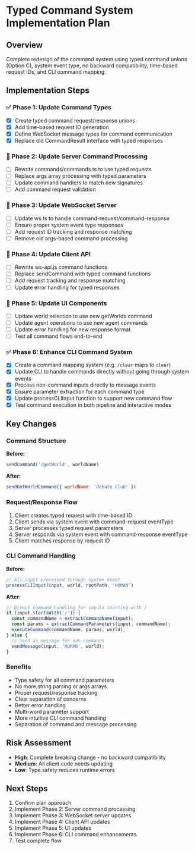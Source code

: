 # Typed Command System Implementation Plan

## Overview
Complete redesign of the command system using typed command unions (Option C), system event type, no backward compatibility, time-based request IDs, and CLI command mapping.

## Implementation Steps

### ✅ Phase 1: Update Command Types
- [x] Create typed command request/response unions
- [x] Add time-based request ID generation
- [x] Define WebSocket message types for command communication
- [x] Replace old CommandResult interface with typed responses

### 🔄 Phase 2: Update Server Command Processing
- [ ] Rewrite commands/commands.ts to use typed requests
- [ ] Replace args array processing with typed parameters
- [ ] Update command handlers to match new signatures
- [ ] Add command request validation

### 🔄 Phase 3: Update WebSocket Server
- [ ] Update ws.ts to handle command-request/command-response
- [ ] Ensure proper system event type responses
- [ ] Add request ID tracking and response matching
- [ ] Remove old args-based command processing

### 🔄 Phase 4: Update Client API
- [ ] Rewrite ws-api.js command functions
- [ ] Replace sendCommand with typed command functions
- [ ] Add request tracking and response matching
- [ ] Update error handling for typed responses

### 🔄 Phase 5: Update UI Components
- [ ] Update world selection to use new getWorlds command
- [ ] Update agent operations to use new agent commands
- [ ] Update error handling for new response format
- [ ] Test all command flows end-to-end

### ✅ Phase 6: Enhance CLI Command System
- [x] Create a command mapping system (e.g. `/clear` maps to `clear`)
- [x] Update CLI to handle commands directly without going through system events
- [x] Process non-command inputs directly to message events
- [x] Ensure parameter extraction for each command type
- [x] Update processCLIInput function to support new command flow
- [x] Test command execution in both pipeline and interactive modes

## Key Changes

### Command Structure
**Before:**
```javascript
sendCommand('/getWorld', worldName)
```

**After:**
```javascript
sendGetWorldCommand({ worldName: 'Debate Club' })
```

### Request/Response Flow
1. Client creates typed request with time-based ID
2. Client sends via system event with command-request eventType
3. Server processes typed request parameters
4. Server responds via system event with command-response eventType
5. Client matches response by request ID

### CLI Command Handling
**Before:**
```javascript
// All input processed through system event
processCLIInput(input, world, rootPath, 'HUMAN')
```

**After:**
```javascript
// Direct command handling for inputs starting with /
if (input.startsWith('/')) {
  const commandName = extractCommandName(input);
  const params = extractCommandParameters(input, commandName);
  executeCommand(commandName, params, world);
} else {
  // Send as message for non-commands
  sendMessage(input, 'HUMAN', world);
}
```

### Benefits
- Type safety for all command parameters
- No more string parsing or args arrays
- Proper request/response tracking
- Clear separation of concerns
- Better error handling
- Multi-word parameter support
- More intuitive CLI command handling
- Separation of command and message processing

## Risk Assessment
- **High**: Complete breaking change - no backward compatibility
- **Medium**: All client code needs updating
- **Low**: Type safety reduces runtime errors

## Next Steps
1. Confirm plan approach
2. Implement Phase 2: Server command processing
3. Implement Phase 3: WebSocket server updates
4. Implement Phase 4: Client API updates
5. Implement Phase 5: UI updates
6. Implement Phase 6: CLI command enhancements
7. Test complete flow
